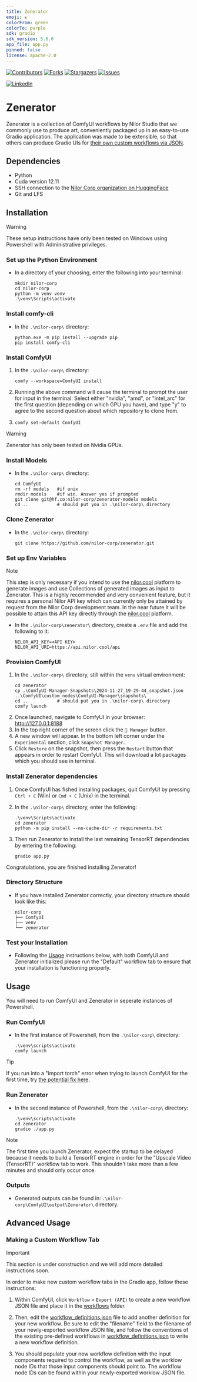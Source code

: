```yaml
---
title: Zenerator 
emoji: ☯️
colorFrom: green
colorTo: purple
sdk: gradio
sdk_version: 5.6.0
app_file: app.py
pinned: false
license: apache-2.0
---
```


<!-- PROJECT SHIELDS -->
<!-- REF: https://github.com/othneildrew/Best-README-Template -->
[![Contributors][contributors-shield]][contributors-url]
[![Forks][forks-shield]][forks-url]
[![Stargazers][stars-shield]][stars-url]
[![Issues][issues-shield]][issues-url]

<!-- TODO: [![MIT License][license-shield]][license-url]-->

[![LinkedIn][linkedin-shield]][linkedin-url]

# Zenerator
Zenerator is a collection of ComfyUI workflows by Nilor Studio that we commonly use to produce art, conveniently packaged up in an easy-to-use Gradio application. The application was made to be extensible, so that others can produce Gradio UIs for [their own custom workflows via JSON](#making-custom-workflow-tabs).  

## Dependencies
- Python
- Cuda version 12.11
- SSH connection to the [Nilor Corp organization on HuggingFace](https://huggingface.co/nilor-corp)
- Git and LFS

## Installation
> [!WARNING]
> These setup instructions have only been tested on Windows using Powershell with Administrative privileges.


### Set up the Python Environment
* In a directory of your choosing, enter the following into your terminal:
    ```console
    mkdir nilor-corp
    cd nilor-corp
    python -m venv venv
    .\venv\Scripts\activate
    ```

### Install comfy-cli
* In the `.\nilor-corp\` directory:
    ```console
    python.exe -m pip install --upgrade pip
    pip install comfy-cli
    ```

### Install ComfyUI
1. In the `.\nilor-corp\` directory:
    ```console
    comfy --workspace=ComfyUI install
    ```
2. Running the above command will cause the terminal to prompt the user for input in the terminal. Select either "nvidia", "amd", or "intel_arc" for the first question (depending on which GPU you have), and type "y" to agree to the second question about which repository to clone from.
3. 
    ```console
    comfy set-default ComfyUI
    ```
    
> [!WARNING]
> Zenerator has only been tested on Nvidia GPUs.

### Install Models
* In the `.\nilor-corp\` directory:
    ```console
    cd ComfyUI
    rm -rf models   #if unix
    rmdir models    #if win. Answer yes if prompted
    git clone git@hf.co:nilor-corp/zenerator-models models
    cd ..           # should put you in .\nilor-corp\ directory
    ```

### Clone Zenerator
* In the `.\nilor-corp\` directory:
    ```console
    git clone https://github.com/nilor-corp/zenerator.git
    ```

### Set up Env Variables
> [!NOTE]
> This step is only necessary if you intend to use the [nilor.cool](https://nilor.cool) platform to generate images and use Collections of generated images as input to Zenerator. This is a highly recommended and very convenient feature, but it requires a personal Nilor API key which can currently only be attained by request from the Nilor Corp development team. In the near future it will be possible to attain this API key directly through the [nilor.cool](https://nilor.cool) platform.

* In the `.\nilor-corp\zenerator\` directory, create a `.env` file and add the following to it:
    ``` 
    NILOR_API_KEY=<API KEY>
    NILOR_API_URI=https://api.nilor.cool/api
    ```

### Provision ComfyUI
1. In the `.\nilor-corp\` directory, still within the `venv` virtual environment:
    ```console
    cd zenerator
    cp .\ComfyUI-Manager-Snapshots\2024-11-27_19-29-44_snapshot.json ..\ComfyUI\custom_nodes\ComfyUI-Manager\snapshots\
    cd ..           # should put you in .\nilor-corp\ directory
    comfy launch
    ```
2. Once launched, navigate to ComfyUI in your browser: http://127.0.0.1:8188
3. In the top right corner of the screen click the `🧩 Manager` button.
4. A new window will appear. In the bottom left corner under the `Experimental` section, click `Snapshot Manager`.
5. Click `Restore` on the snapshot, then press the `Restart` button that appears in order to restart ComfyUI. This will download a lot packages which you should see in terminal.

### Install Zenerator dependencies
1. Once ComfyUI has fished installing packages, quit ComfyUI by pressing `Ctrl + C` (Win) or `Cmd + C` (Unix) in the terminal.

2. In the `.\nilor-corp\` directory, enter the following:
    ```console
    .\venv\Scripts\activate
    cd zenerator
    python -m pip install --no-cache-dir -r requirements.txt
    ```
3. Then run Zenerator to install the last remaining TensorRT dependencies by entering the following:
    ```console
    gradio app.py
    ```

Congratulations, you are finished installing Zenerator!

### Directory Structure
* If you have installed Zenerator correctly, your directory structure should look like this:
    ```
    nilor-corp
    ├── ComfyUI
    ├── venv  
    └── zenerator
    ```

### Test your Installation
* Following the [Usage](#usage) instructions below, with both ComfyUI and Zenerator initialized please run the "Default" workflow tab to ensure that your installation is functioning properly.


## Usage
You will need to run ComfyUI and Zenerator in seperate instances of Powershell.

### Run ComfyUI
* In the first instance of Powershell, from the `.\nilor-corp\` directory:
    ```console
    .\venv\scripts\activate
    comfy launch
    ```

> [!TIP]
> If you run into a "import torch" error when trying to launch ComfyUI for the first time, try [the potential fix here](https://github.com/Comfy-Org/comfy-cli/issues/150).

### Run Zenerator
* In the second instance of Powershell, from the `.\nilor-corp\` directory:
    ```console
    .\venv\scripts\activate
    cd zenerator
    gradio ./app.py
    ```

> [!NOTE]
> The first time you launch Zenerator, expect the startup to be delayed because it needs to build a TensorRT engine in order for the "Upscale Video (TensorRT)" workflow tab to work. This shouldn't take more than a few minutes and should only occur once.

### Outputs
* Generated outputs can be found in: `.\nilor-corp\ComfyUI\output\Zenerator\` directory.

## Advanced Usage

### Making a Custom Workflow Tab
> [!IMPORTANT]
> This section is under construction and we will add more detailed instructions soon.

In order to make new custom workflow tabs in the Gradio app, follow these instructions:

1. Within ComfyUI, click `Workflow` > `Export (API)` to create a new workflow JSON file and place it in the [workflows](./workflows/) folder. 

2. Then, edit the [workflow_definitions.json](workflow_definitions.json) file to add another definition for your new workflow. Be sure to edit the "filename" field to the filename of your newly-exported workflow JSON file, and follow the conventions of the existing pre-defined workflows in [workflow_definitions.json](workflow_definitions.json) to write a new workflow definition. 

3. You should populate your new workflow definition with the input components required to control the workflow, as well as the worklow node IDs that those input components should point to. The workflow node IDs can be found within your newly-exported worklow JSON file.




<!-- MARKDOWN LINKS & IMAGES -->
<!-- REF: https://github.com/othneildrew/Best-README-Template -->
[contributors-shield]: https://img.shields.io/github/contributors/nilor-corp/zenerator.svg?style=for-the-badge
[contributors-url]: https://github.com/nilor-corp/zenerator/graphs/contributors
[forks-shield]: https://img.shields.io/github/forks/nilor-corp/zenerator.svg?style=for-the-badge
[forks-url]: https://github.com/nilor-corp/zenerator/network/members
[stars-shield]: https://img.shields.io/github/stars/nilor-corp/zenerator.svg?style=for-the-badge
[stars-url]: https://github.com/nilor-corp/zenerator/stargazers
[issues-shield]: https://img.shields.io/github/issues/nilor-corp/zenerator.svg?style=for-the-badge
[issues-url]: https://github.com/nilor-corp/zenerator/issues
[license-shield]: https://img.shields.io/github/license/nilor-corp/zenerator.svg?style=for-the-badge
[license-url]: https://github.com/nilor-corp/zenerator/blob/main/LICENSE.txt
[linkedin-shield]: https://img.shields.io/badge/-LinkedIn-black.svg?style=for-the-badge&logo=linkedin&colorB=555
[linkedin-url]: https://www.linkedin.com/company/nilor-corp/
<!-- TODO: github tag version shield and url https://shields.io/badges/git-hub-tag -->
<!-- TODO: x.com shield and url https://shields.io/badges/x-formerly-twitter-url -->
<!-- TODO: discord server shield and url https://shields.io/badges/discord -->
[python-url]: https://img.shields.io/badge/python-3670A0?style=for-the-badge&logo=python&logoColor=ffdd54
<!-- TODO: gradio shield and url -->